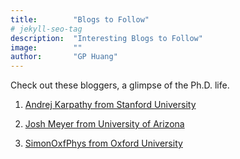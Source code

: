 ```yaml
---
title:        "Blogs to Follow"
# jekyll-seo-tag
description:  "Interesting Blogs to Follow"
image:        ""
author:       "GP Huang"
---
```


<p class="lead">Check out these bloggers, a glimpse of the Ph.D. life.</p>

1. [Andrej Karpathy from Stanford University](http://karpathy.github.io/)

2. [Josh Meyer from University of Arizona](http://jrmeyer.github.io/)

3. [SimonOxfPhys from Oxford University](https://www.youtube.com/user/SimonOxfPhys/about)

